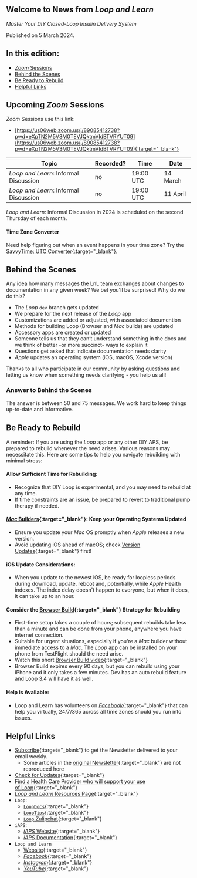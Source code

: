 ## Welcome to News from&nbsp;_<span translate="no">Loop and Learn</span>_

_Master Your DIY Closed-Loop Insulin Delivery System_

Published on 5 March 2024.

## In this edition:

* [*Zoom* Sessions](#upcoming-zoom-sessions)
* [Behind the Scenes](#behind-the-scenes)
* [Be Ready to Rebuild](#be-ready-to-rebuild)
* [Helpful Links](#helpful-links)

## Upcoming *Zoom* Sessions

*Zoom* Sessions use this link:

* [https://us06web.zoom.us/j/89085412738?pwd=eXpTN2M5V3M0TEVJQktmVldBTVRYUT09](https://us06web.zoom.us/j/89085412738?pwd=eXpTN2M5V3M0TEVJQktmVldBTVRYUT09){:target="_blank"}

| Topic | Recorded? | Time | Date |
| - | - | - | - |
| _<span translate="no">Loop and Learn</span>_: Informal Discussion | no | 19:00 UTC | 14 March |
| _<span translate="no">Loop and Learn</span>_: Informal Discussion | no | 19:00 UTC | 11 April |

_<span translate="no">Loop and Learn</span>_: Informal Discussion in 2024 is scheduled on the second Thursday of each month.

#### Time Zone Converter

Need help figuring out when an event happens in your time zone? Try the [SavvyTime: UTC Converter](https://savvytime.com/converter/utc){:target="_blank"}.

## Behind the Scenes

Any idea how many messages the LnL team exchanges about changes to documentation in any given week? We bet you'll be surprised! Why do we do this? 

* The *Loop* `dev` branch gets updated
* We prepare for the next release of the *Loop* app
* Customizations are added or adjusted, with associated documention
* Methods for building Loop (Browser and *Mac* builds) are updated
* Accessory apps are created or updated
* Someone tells us that they can’t understand something in the docs and we think of better -or more succinct- ways to explain it
* Questions get asked that indicate documentation needs clarity
* *Apple* updates an operating system (iOS, macOS, Xcode version)

Thanks to all who participate in our community by asking questions and letting us know when something needs clarifying - you help us all!

### Answer to Behind the Scenes

The answer is between 50 and 75 messages. We work hard to keep things up-to-date and informative.

## Be Ready to Rebuild

A reminder: If you are using the *Loop* app or any other DIY APS, be prepared to rebuild whenever the need arises. Various reasons may necessitate this. Here are some tips to help you navigate rebuilding with minimal stress:

#### Allow Sufficient Time for Rebuilding:

* Recognize that DIY Loop is experimental, and you may need to rebuild at any time.
* If time constraints are an issue, be prepared to revert to traditional pump therapy if needed.

#### [*Mac* Builders](https://loopkit.github.io/loopdocs/build/overview/){:target="_blank"}: Keep your Operating Systems Updated

* Ensure you update your *Mac* OS promptly when *Apple* releases a new version.
* Avoid updating iOS ahead of macOS; check [Version Updates](https://www.loopandlearn.org/version-updates/){:target="_blank"} first!

#### iOS Update Considerations:

* When you update to the newest iOS, be ready for loopless periods during download, update, reboot and, potentially, while *Apple* Health indexes. The index delay doesn't happen to everyone, but when it does, it can take up to an hour.

#### Consider the [Browser Build](https://loopkit.github.io/loopdocs/gh-actions/gh-overview/){:target="_blank"} Strategy for Rebuilding

* First-time setup takes a couple of hours; subsequent rebuilds take less than a minute and can be done from your phone, anywhere you have internet connection.
* Suitable for urgent situations, especially if you're a *Mac* builder without immediate access to a *Mac*. The *Loop* app can be installed on your phone from TestFlight should the need arise.
* Watch this short [Browser Build video](https://www.youtube.com/watch?v=0ipTsiqbbrQ){:target="_blank"}
* Browser Build expires every 90 days, but you can rebuild using your iPhone and it only takes a few minutes. Dev has an auto rebuild feature and Loop 3.4 will have it as well.

#### Help is Available:

* Loop and Learn has volunteers on [*Facebook*](https://www.facebook.com/groups/LOOPandLEARN){:target="_blank"} that can help you virtually, 24/7/365 across all time zones should you run into issues.

## Helpful Links

* [Subscribe](https://www.loopandlearn.org/newsletter-signup/){:target="_blank"} to get the Newsletter delivered to your email weekly.
    * Some articles in the [original Newsletter](https://www.loopandlearn.org/2022/10/19/loop-and-learn-newsletter/){:target="_blank"} are not reproduced here
* [Check for Updates](https://www.loopandlearn.org/version-updates/){:target="_blank"}
* [Find a Health Care Provider who will support your use of&nbsp;<span translate="no">Loop</span>](https://www.loopandlearn.org/hcp-recommendations/){:target="_blank"}
* [_<span translate="no">Loop and Learn</span>_&nbsp;Resources Page](https://www.loopandlearn.org/resources/){:target="_blank"}
* <code>Loop</code>:
    * [`LoopDocs`](https://loopkit.github.io/loopdocs/){:target="_blank"}
    * [`LoopTips`](https://loopkit.github.io/looptips/){:target="_blank"}
    * [`Loop` Zulipchat](https://loop.zulipchat.com/){:target="_blank"}
* <code>iAPS</code>:
    * [*iAPS* Website](https://www.iaps-app.org/){:target="_blank"}
    * [*iAPS* Documentation](http://iapsdocs.org/){:target="_blank"}
* <code>Loop and Learn</code>
    * [Website](https://www.loopandlearn.org/){:target="_blank"}
    * [*Facebook*](https://www.facebook.com/groups/LOOPandLEARN){:target="_blank"}
    * [*Instagram*](https://www.instagram.com/loopandlearn/){:target="_blank"}
    * [*YouTube*](https://www.youtube.com/c/loopandlearn){:target="_blank"}
